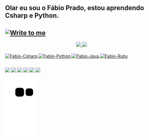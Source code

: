 ## Olar eu sou o Fábio Prado, estou aprendendo Csharp e Python.
##  <a href="mailto:fabiohmprado@gmail.com" target="_blank"><img align="center" src="https://img.shields.io/badge/Gmail-D14836?style=for-the-badge&logo=gmail&logoColor=white" alt="Write to me"></a>
<div align="center">
  <a href="https://github.com/fabiohprado">
  <img height="200em" src="https://github-readme-stats.vercel.app/api?username=fabiohprado&show_icons=true&theme=github_dark&include_all_commits=true&count_private=true"/>
  <img height="200em" src="https://github-readme-stats.vercel.app/api/top-langs/?username=fabiohprado&layout=compact&langs_count=7&theme=github_dark"/>
</div>
<div style="display: inline_block"><br>
  <img align="center" alt="Fabio-Csharp" height="40" width="40" src="https://cdn.jsdelivr.net/npm/programming-languages-logos@0.0.3/src/csharp/csharp_512x512.png">
  <img align="center" alt="Fabio-Python" height="40" width="40" src="https://cdn.jsdelivr.net/npm/programming-languages-logos@0.0.3/src/python/python_512x512.png">
  <img align="center" alt="Fabio-Java" height="40" width="40" src="https://cdn.jsdelivr.net/npm/programming-languages-logos@0.0.3/src/java/java_512x512.png">
  <img align="center" alt="Fabio-Ruby" height="40" width="40" src="https://cdn.jsdelivr.net/npm/programming-languages-logos@0.0.3/src/ruby/ruby_512x512.png">
</div>
  
  ##
 
<div> 
  <a href="https://www.youtube.com/channel/UC_-uuuZbY0AAt9CViNzvc-Q" target="_blank"><img src="https://img.shields.io/badge/YouTube-FF0000?style=for-the-badge&logo=youtube&logoColor=white" target="_blank"></a>
  <a href="https://instagram.com/rafaballerini" target="_blank"><img src="https://img.shields.io/badge/-Instagram-%23E4405F?style=for-the-badge&logo=instagram&logoColor=white" target="_blank"></a>
 	<a href="https://www.twitch.tv/rafaballerinii" target="_blank"><img src="https://img.shields.io/badge/Twitch-9146FF?style=for-the-badge&logo=twitch&logoColor=white" target="_blank"></a>
 <a href="https://discord.gg/wagxzStdcR" target="_blank"><img src="https://img.shields.io/badge/Discord-7289DA?style=for-the-badge&logo=discord&logoColor=white" target="_blank"></a> 
  <a href = "mailto:contatorafaballerini@gmail.com"><img src="https://img.shields.io/badge/-Gmail-%23333?style=for-the-badge&logo=gmail&logoColor=white" target="_blank"></a>
  <a href="https://www.linkedin.com/in/rafaella-ballerini-45875016a" target="_blank"><img src="https://img.shields.io/badge/-LinkedIn-%230077B5?style=for-the-badge&logo=linkedin&logoColor=white" target="_blank"></a> 
 
  ![Snake animation](https://github.com/rafaballerini/rafaballerini/blob/output/github-contribution-grid-snake.svg)
 
</div>
